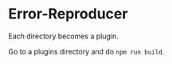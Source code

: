 # Error-Reproducer

Each directory becomes a plugin.

Go to a plugins directory and do `npm run build`.

